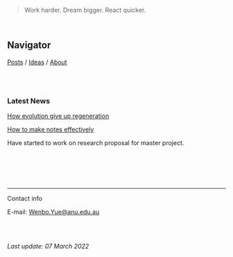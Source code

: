 > Work harder. Dream bigger. React quicker.

<br />

## Navigator

[Posts](post.md)   /   [Ideas](idea.md)    /     [About](about.md)  

 <br />

<br />

### Latest News

[How evolution give up regeneration](post/give_up_regen.md)

 [How to make notes effectively](post/notetaking.md)

Have started to work on research proposal for master project.

 <br />

 <br />

<br />

 <br />

---

Contact info

E-mail: <Wenbo.Yue@anu.edu.au>

 <br />

 <br />

*Last update: 07 March 2022*